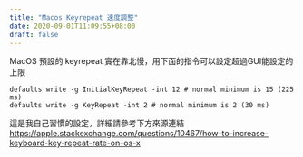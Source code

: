 ```yaml
---
title: "Macos Keyrepeat 速度調整"
date: 2020-09-01T11:09:55+08:00
draft: false
---
```


MacOS 預設的 keyrepeat 實在靠北慢，用下面的指令可以設定超過GUI能設定的上限

```
defaults write -g InitialKeyRepeat -int 12 # normal minimum is 15 (225 ms)
defaults write -g KeyRepeat -int 2 # normal minimum is 2 (30 ms)
```

這是我自己習慣的設定，詳細請參考下方來源連結
<https://apple.stackexchange.com/questions/10467/how-to-increase-keyboard-key-repeat-rate-on-os-x>